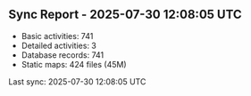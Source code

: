 ## Sync Report - 2025-07-30 12:08:05 UTC

- Basic activities: 741
- Detailed activities: 3
- Database records: 741
- Static maps: 424 files (45M)

Last sync: 2025-07-30 12:08:05 UTC
